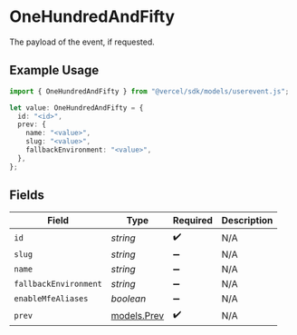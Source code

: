 # OneHundredAndFifty

The payload of the event, if requested.

## Example Usage

```typescript
import { OneHundredAndFifty } from "@vercel/sdk/models/userevent.js";

let value: OneHundredAndFifty = {
  id: "<id>",
  prev: {
    name: "<value>",
    slug: "<value>",
    fallbackEnvironment: "<value>",
  },
};
```

## Fields

| Field                            | Type                             | Required                         | Description                      |
| -------------------------------- | -------------------------------- | -------------------------------- | -------------------------------- |
| `id`                             | *string*                         | :heavy_check_mark:               | N/A                              |
| `slug`                           | *string*                         | :heavy_minus_sign:               | N/A                              |
| `name`                           | *string*                         | :heavy_minus_sign:               | N/A                              |
| `fallbackEnvironment`            | *string*                         | :heavy_minus_sign:               | N/A                              |
| `enableMfeAliases`               | *boolean*                        | :heavy_minus_sign:               | N/A                              |
| `prev`                           | [models.Prev](../models/prev.md) | :heavy_check_mark:               | N/A                              |
